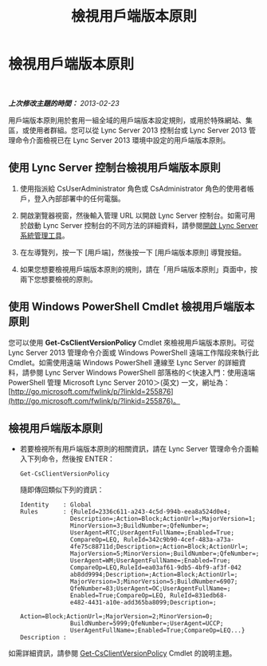 ﻿---
title: 檢視用戶端版本原則
TOCTitle: 檢視用戶端版本原則
ms:assetid: 6cd9a897-c694-4d6a-8259-2d3c01fce275
ms:mtpsurl: https://technet.microsoft.com/zh-tw/library/JJ898479(v=OCS.15)
ms:contentKeyID: 52056147
ms.date: 08/10/2015
mtps_version: v=OCS.15
ms.translationtype: HT
---

# 檢視用戶端版本原則

 

_**上次修改主題的時間：** 2013-02-23_

用戶端版本原則用於套用一組全域的用戶端版本設定規則，或用於特殊網站、集區，或使用者群組。您可以從 Lync Server 2013 控制台或 Lync Server 2013 管理命令介面檢視已在 Lync Server 2013 環境中設定的用戶端版本原則。

## 使用 Lync Server 控制台檢視用戶端版本原則

1.  使用指派給 CsUserAdministrator 角色或 CsAdministrator 角色的使用者帳戶，登入內部部署中的任何電腦。

2.  開啟瀏覽器視窗，然後輸入管理 URL 以開啟 Lync Server 控制台。如需可用於啟動 Lync Server 控制台的不同方法的詳細資料，請參閱[開啟 Lync Server 系統管理工具](lync-server-2013-open-lync-server-administrative-tools.md)。

3.  在左導覽列，按一下 \[用戶端\]，然後按一下 \[用戶端版本原則\] 導覽按鈕。

4.  如果您想要檢視用戶端版本原則的規則，請在「用戶端版本原則」頁面中，按兩下您想要檢視的原則。

## 使用 Windows PowerShell Cmdlet 檢視用戶端版本原則

您可以使用 **Get-CsClientVersionPolicy** Cmdlet 來檢視用戶端版本原則。可從 Lync Server 2013 管理命令介面或 Windows PowerShell 遠端工作階段來執行此 Cmdlet。如需使用遠端 Windows PowerShell 連線至 Lync Server 的詳細資料，請參閱 Lync Server Windows PowerShell 部落格的＜快速入門：使用遠端 PowerShell 管理 Microsoft Lync Server 2010＞(英文) 一文，網址為：[http://go.microsoft.com/fwlink/p/?linkId=255876](http://go.microsoft.com/fwlink/p/?linkid=255876)。

## 檢視用戶端版本原則

  - 若要檢視所有用戶端版本原則的相關資訊，請在 Lync Server 管理命令介面輸入下列命令，然後按 ENTER：
    
        Get-CsClientVersionPolicy
    
    隨即傳回類似下列的資訊：
    
        Identity    : Global
        Rules       : {RuleId=2336c611-a243-4c5d-994b-eea8a524d0e4;
                      Description=;Action=Block;ActionUrl=;MajorVersion=1;
                      MinorVersion=3;BuildNumber=;QfeNumber=;
                      UserAgent=RTC;UserAgentFullName=;Enabled=True;
                      CompareOp=LEQ, RuleId=342c9b90-4cef-483a-a73a-
                      4fe75c88711d;Description=;Action=Block;ActionUrl=;
                      MajorVersion=5;MinorVersion=;BuildNumber=;QfeNumber=;
                      UserAgent=WM;UserAgentFullName=;Enabled=True;
                      CompareOp=LEQ,RuleId=ea03af61-9db5-4bf9-af3f-042
                      ab8dd9994;Description=;Action=Block;ActionUrl=;
                      MajorVersion=3;MinorVersion=5;BuildNumber=6907;
                      QfeNumber=83;UserAgent=OC;UserAgentFullName=;
                      Enabled=True;CompareOp=LEQ, RuleId=831edb68-
                      e482-4431-a10e-add365ba8099;Description=;
                      Action=Block;ActionUrl=;MajorVersion=2;MinorVersion=0;
                      BuildNumber=5999;QfeNumber=;UserAgent=UCCP;
                      UserAgentFullName=;Enabled=True;CompareOp=LEQ...}
        Description :

如需詳細資訊，請參閱 [Get-CsClientVersionPolicy](https://docs.microsoft.com/en-us/powershell/module/skype/Get-CsClientVersionPolicy) Cmdlet 的說明主題。

